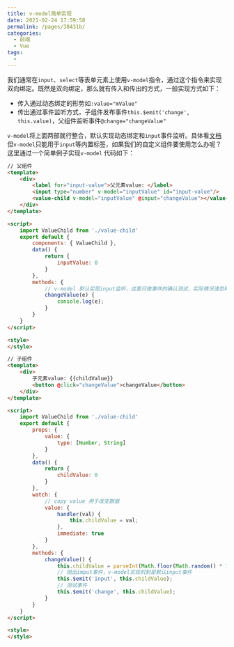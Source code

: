 ```yaml
---
title: v-model简单实现
date: 2021-02-24 17:59:58
permalink: /pages/38431b/
categories:
  - 前端
  - Vue
tags:
  - 
---
```

我们通常在`input`、`select`等表单元素上使用`v-model`指令，通过这个指令来实现双向绑定。既然是双向绑定，那么就有传入和传出的方式，一般实现方式如下：
* 传入通过动态绑定的形势如`:value="mValue"`
* 传出通过事件监听方式，子组件发布事件`this.$emit('change', this.value)`，父组件监听事件`@change="changeValue"`

`v-model`将上面两部就行整合，默认实现动态绑定和`input`事件监听。具体看[文档](https://ustbhuangyi.github.io/vue-analysis/v2/extend/v-model.html)
但`v-model`只能用于`input`等内置标签，如果我们的自定义组件要使用怎么办呢？这里通过一个简单例子实现`v-model`
代码如下：
```html
// 父组件
<template>
	<div>		
		<label for="input-value">父元素value: </label>
		<input type="number" v-model="inputValue" id="input-value"/>	
		<value-child v-model="inputValue" @input="changeValue"></value-child>
	</div>
</template>

<script>
	import ValueChild from './value-child'
	export default {
		components: { ValueChild },
		data() {
			return {
				inputValue: 0
			}
		},
		methods: {
			// v-model 默认实现input监听，这里只做事件的确认测试，实际情况请忽略该事件
			changeValue(e) {
				console.log(e);
			}
		}
	}
</script>

<style>
</style>

```

```html
// 子组件
<template>
	<div>
		子元素value: {{childValue}}
		<button @click="changeValue">changeValue</button>
	</div>
</template>

<script>
	import ValueChild from './value-child'
	export default {
		props: {
			value: {
				type: [Number, String]
			}
		},
		data() {
			return {
				childValue: 0
			}
		},
		watch: {
			// copy value 用于改变数据
			value: {
				handler(val) {
					this.childValue = val;
				},
				immediate: true
			}
		},
		methods: {
			changeValue() {
				this.childValue = parseInt(Math.floor(Math.random() * 100));
				// 抛出imput事件，v-model实现机制是默认input事件
				this.$emit('input', this.childValue);
				// 测试事件
				this.$emit('change', this.childValue);
			}
		}
	}
</script>

<style>
</style>

```
